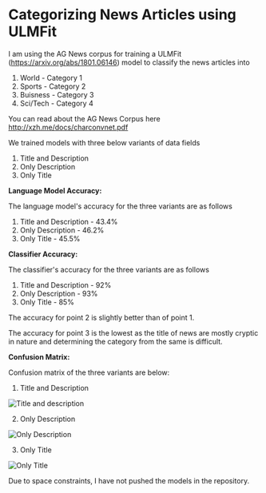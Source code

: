 # Categorizing News Articles using ULMFit
I am using the AG News corpus for training a ULMFit (https://arxiv.org/abs/1801.06146) model to classify the news articles into
1. World - Category 1
2. Sports - Category 2
3. Buisness - Category 3
4. Sci/Tech - Category 4

You can read about the AG News Corpus here http://xzh.me/docs/charconvnet.pdf

We trained models with three below variants of data fields
1. Title and Description
2. Only Description
3. Only Title



**Language Model Accuracy:**

The language model's accuracy for the three variants are as follows

1. Title and Description - 43.4%
2. Only Description - 46.2%
3. Only Title - 45.5%



**Classifier Accuracy:**

The classifier's accuracy for the three variants are as follows

1. Title and Description - 92%
2. Only Description - 93%
3. Only Title - 85%

The accuracy for point 2 is slightly better than of point 1.

The accuracy for point 3 is the lowest as the title of news are mostly cryptic in nature and determining the category from the same is difficult.



**Confusion Matrix:**

Confusion matrix of the three variants are below:

1. Title and Description

![Title and description](https://github.com/anubhavmaity/Ag-News-Category-Classifier/blob/master/confusion_matrix/cm_1.png)

2. Only Description

![Only Description](https://github.com/anubhavmaity/Ag-News-Category-Classifier/blob/master/confusion_matrix/cm_2.png)

3. Only Title
 
![Only Title](https://github.com/anubhavmaity/Ag-News-Category-Classifier/blob/master/confusion_matrix/cm_3.png)



Due to space constraints, I have not pushed the models in the repository.
